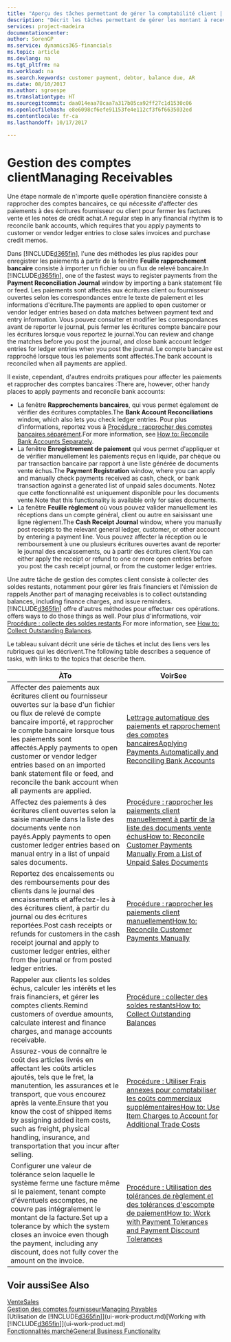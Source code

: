 ```yaml
---
title: "Aperçu des tâches permettant de gérer la comptabilité client | Microsoft Docs"
description: "Décrit les tâches permettant de gérer les montant à recevoir et d'affecter les paiements aux écritures client ou fournisseur."
services: project-madeira
documentationcenter: 
author: SorenGP
ms.service: dynamics365-financials
ms.topic: article
ms.devlang: na
ms.tgt_pltfrm: na
ms.workload: na
ms.search.keywords: customer payment, debtor, balance due, AR
ms.date: 08/10/2017
ms.author: sgroespe
ms.translationtype: HT
ms.sourcegitcommit: daa014eaa78caa7a317b05ca92ff27c1d1530c06
ms.openlocfilehash: e8e6098cf6efe91153fe4e112cf3f6f6635032ed
ms.contentlocale: fr-ca
ms.lasthandoff: 10/17/2017

---
```

# <a name="managing-receivables"></a><span data-ttu-id="0006d-103">Gestion des comptes client</span><span class="sxs-lookup"><span data-stu-id="0006d-103">Managing Receivables</span></span>
<span data-ttu-id="0006d-104">Une étape normale de n'importe quelle opération financière consiste à rapprocher des comptes bancaires, ce qui nécessite d'affecter des paiements à des écritures fournisseur ou client pour fermer les factures vente et les notes de crédit achat.</span><span class="sxs-lookup"><span data-stu-id="0006d-104">A regular step in any financial rhythm is to reconcile bank accounts, which requires that you apply payments to customer or vendor ledger entries to close sales invoices and purchase credit memos.</span></span>  

<span data-ttu-id="0006d-105">Dans [!INCLUDE[d365fin](includes/d365fin_md.md)], l'une des méthodes les plus rapides pour enregistrer les paiements à partir de la fenêtre **Feuille rapprochement bancaire** consiste à importer un fichier ou un flux de relevé bancaire.</span><span class="sxs-lookup"><span data-stu-id="0006d-105">In [!INCLUDE[d365fin](includes/d365fin_md.md)], one of the fastest ways to register payments from the **Payment Reconciliation Journal** window by importing a bank statement file or feed.</span></span> <span data-ttu-id="0006d-106">Les paiements sont affectés aux écritures client ou fournisseur ouvertes selon les correspondances entre le texte de paiement et les informations d'écriture.</span><span class="sxs-lookup"><span data-stu-id="0006d-106">The payments are applied to open customer or vendor ledger entries based on data matches between payment text and entry information.</span></span> <span data-ttu-id="0006d-107">Vous pouvez consulter et modifier les correspondances avant de reporter le journal, puis fermer les écritures compte bancaire pour les écritures lorsque vous reportez le journal.</span><span class="sxs-lookup"><span data-stu-id="0006d-107">You can review and change the matches before you post the journal, and close bank account ledger entries for ledger entries when you post the journal.</span></span> <span data-ttu-id="0006d-108">Le compte bancaire est rapproché lorsque tous les paiements sont affectés.</span><span class="sxs-lookup"><span data-stu-id="0006d-108">The bank account is reconciled when all payments are applied.</span></span>

<span data-ttu-id="0006d-109">Il existe, cependant, d'autres endroits pratiques pour affecter les paiements et rapprocher des comptes bancaires :</span><span class="sxs-lookup"><span data-stu-id="0006d-109">There are, however, other handy places to apply payments and reconcile bank accounts:</span></span>  

* <span data-ttu-id="0006d-110">La fenêtre **Rapprochements bancaires**, qui vous permet également de vérifier des écritures comptables.</span><span class="sxs-lookup"><span data-stu-id="0006d-110">The **Bank Account Reconciliations** window, which also lets you check ledger entries.</span></span> <span data-ttu-id="0006d-111">Pour plus d'informations, reportez vous à [Procédure : rapprocher des comptes bancaires séparément](bank-how-reconcile-bank-accounts-separately.md).</span><span class="sxs-lookup"><span data-stu-id="0006d-111">For more information, see [How to: Reconcile Bank Accounts Separately](bank-how-reconcile-bank-accounts-separately.md).</span></span>  
* <span data-ttu-id="0006d-112">La fenêtre **Enregistrement de paiement** qui vous permet d'appliquer et de vérifier manuellement les paiements reçus en liquide, par chèque ou par transaction bancaire par rapport à une liste générée de documents vente échus.</span><span class="sxs-lookup"><span data-stu-id="0006d-112">The **Payment Registration** window, where you can apply and manually check payments received as cash, check, or bank transaction against a generated list of unpaid sales documents.</span></span> <span data-ttu-id="0006d-113">Notez que cette fonctionnalité est uniquement disponible pour les documents vente.</span><span class="sxs-lookup"><span data-stu-id="0006d-113">Note that this functionality is available only for sales documents.</span></span>  
* <span data-ttu-id="0006d-114">La fenêtre **Feuille règlement** où vous pouvez valider manuellement les réceptions dans un compte général, client ou autre en saisissant une ligne règlement.</span><span class="sxs-lookup"><span data-stu-id="0006d-114">The **Cash Receipt Journal** window, where you manually post receipts to the relevant general ledger, customer, or other account by entering a payment line.</span></span> <span data-ttu-id="0006d-115">Vous pouvez affecter la réception ou le remboursement à une ou plusieurs écritures ouvertes avant de reporter le journal des encaissements, ou à partir des écritures client.</span><span class="sxs-lookup"><span data-stu-id="0006d-115">You can either apply the receipt or refund to one or more open entries before you post the cash receipt journal, or from the customer ledger entries.</span></span>  

<span data-ttu-id="0006d-116">Une autre tâche de gestion des comptes client consiste à collecter des soldes restants, notamment pour gérer les frais financiers et l'émission de rappels.</span><span class="sxs-lookup"><span data-stu-id="0006d-116">Another part of managing receivables is to collect outstanding balances, including finance charges, and issue reminders.</span></span> [!INCLUDE[d365fin](includes/d365fin_md.md)]<span data-ttu-id="0006d-117"> offre d'autres méthodes pour effectuer ces opérations.</span><span class="sxs-lookup"><span data-stu-id="0006d-117"> offers ways to do those things as well.</span></span> <span data-ttu-id="0006d-118">Pour plus d'informations, voir [Procédure : collecte des soldes restants](receivables-collect-outstanding-balances.md).</span><span class="sxs-lookup"><span data-stu-id="0006d-118">For more information, see [How to: Collect Outstanding Balances](receivables-collect-outstanding-balances.md).</span></span>  

<span data-ttu-id="0006d-119">Le tableau suivant décrit une série de tâches et inclut des liens vers les rubriques qui les décrivent.</span><span class="sxs-lookup"><span data-stu-id="0006d-119">The following table describes a sequence of tasks, with links to the topics that describe them.</span></span>  

| <span data-ttu-id="0006d-120">À</span><span class="sxs-lookup"><span data-stu-id="0006d-120">To</span></span> | <span data-ttu-id="0006d-121">Voir</span><span class="sxs-lookup"><span data-stu-id="0006d-121">See</span></span> |
| --- | --- |
| <span data-ttu-id="0006d-122">Affecter des paiements aux écritures client ou fournisseur ouvertes sur la base d'un fichier ou flux de relevé de compte bancaire importé, et rapprocher le compte bancaire lorsque tous les paiements sont affectés.</span><span class="sxs-lookup"><span data-stu-id="0006d-122">Apply payments to open customer or vendor ledger entries based on an imported bank statement file or feed, and reconcile the bank account when all payments are applied.</span></span> |[<span data-ttu-id="0006d-123">Lettrage automatique des paiements et rapprochement des comptes bancaires</span><span class="sxs-lookup"><span data-stu-id="0006d-123">Applying Payments Automatically and Reconciling Bank Accounts</span></span>](receivables-apply-payments-auto-reconcile-bank-accounts.md) |
| <span data-ttu-id="0006d-124">Affectez des paiements à des écritures client ouvertes selon la saisie manuelle dans la liste des documents vente non payés.</span><span class="sxs-lookup"><span data-stu-id="0006d-124">Apply payments to open customer ledger entries based on manual entry in a list of unpaid sales documents.</span></span> |[<span data-ttu-id="0006d-125">Procédure : rapprocher les paiements client manuellement à partir de la liste des documents vente échus</span><span class="sxs-lookup"><span data-stu-id="0006d-125">How to: Reconcile Customer Payments Manually From a List of Unpaid Sales Documents</span></span>](receivables-how-reconcile-customer-payments-list-unpaid-sales-documents.md) |
| <span data-ttu-id="0006d-126">Reportez des encaissements ou des remboursements pour des clients dans le journal des encaissements et affectez-les à des écritures client, à partir du journal ou des écritures reportées.</span><span class="sxs-lookup"><span data-stu-id="0006d-126">Post cash receipts or refunds for customers in the cash receipt journal and apply to customer ledger entries, either from the journal or from posted ledger entries.</span></span> |[<span data-ttu-id="0006d-127">Procédure : rapprocher les paiements client manuellement</span><span class="sxs-lookup"><span data-stu-id="0006d-127">How to: Reconcile Customer Payments Manually</span></span>](receivables-how-apply-sales-transactions-manually.md) |
| <span data-ttu-id="0006d-128">Rappeler aux clients les soldes échus, calculer les intérêts et les frais financiers, et gérer les comptes clients.</span><span class="sxs-lookup"><span data-stu-id="0006d-128">Remind customers of overdue amounts, calculate interest and finance charges, and manage accounts receivable.</span></span> |[<span data-ttu-id="0006d-129">Procédure : collecter des soldes restants</span><span class="sxs-lookup"><span data-stu-id="0006d-129">How to: Collect Outstanding Balances</span></span>](receivables-collect-outstanding-balances.md) |
|<span data-ttu-id="0006d-130">Assurez-vous de connaître le coût des articles livrés en affectant les coûts articles ajoutés, tels que le fret, la manutention, les assurances et le transport, que vous encourez après la vente.</span><span class="sxs-lookup"><span data-stu-id="0006d-130">Ensure that you know the cost of shipped items by assigning added item costs, such as freight, physical handling, insurance, and transportation that you incur after selling.</span></span>|[<span data-ttu-id="0006d-131">Procédure : Utiliser Frais annexes pour comptabiliser les coûts commerciaux supplémentaires</span><span class="sxs-lookup"><span data-stu-id="0006d-131">How to: Use Item Charges to Account for Additional Trade Costs</span></span>](payables-how-assign-item-charges.md)|
|<span data-ttu-id="0006d-132">Configurer une valeur de tolérance selon laquelle le système ferme une facture même si le paiement, tenant compte d'éventuels escomptes, ne couvre pas intégralement le montant de la facture.</span><span class="sxs-lookup"><span data-stu-id="0006d-132">Set up a tolerance by which the system closes an invoice even though the payment, including any discount, does not fully cover the amount on the invoice.</span></span>|[<span data-ttu-id="0006d-133">Procédure : Utilisation des tolérances de règlement et des tolérances d'escompte de paiement</span><span class="sxs-lookup"><span data-stu-id="0006d-133">How to: Work with Payment Tolerances and Payment Discount Tolerances</span></span>](finance-payment-tolerance-and-payment-discount-tolerance.md)|
## <a name="see-also"></a><span data-ttu-id="0006d-134">Voir aussi</span><span class="sxs-lookup"><span data-stu-id="0006d-134">See Also</span></span>
[<span data-ttu-id="0006d-135">Vente</span><span class="sxs-lookup"><span data-stu-id="0006d-135">Sales</span></span>](sales-manage-sales.md)  
[<span data-ttu-id="0006d-136">Gestion des comptes fournisseur</span><span class="sxs-lookup"><span data-stu-id="0006d-136">Managing Payables</span></span>](payables-manage-payables.md)  
<span data-ttu-id="0006d-137">[Utilisation de [!INCLUDE[d365fin](includes/d365fin_md.md)]](ui-work-product.md)</span><span class="sxs-lookup"><span data-stu-id="0006d-137">[Working with [!INCLUDE[d365fin](includes/d365fin_md.md)]](ui-work-product.md)</span></span>  
[<span data-ttu-id="0006d-138">Fonctionnalités marché</span><span class="sxs-lookup"><span data-stu-id="0006d-138">General Business Functionality</span></span>](ui-across-business-areas.md)

